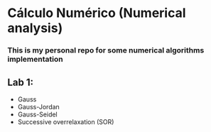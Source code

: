 # Cálculo Numérico (Numerical analysis)
### This is my personal repo for some numerical algorithms implementation


## Lab 1:
- Gauss
- Gauss-Jordan
- Gauss-Seidel
- Successive overrelaxation (SOR)

